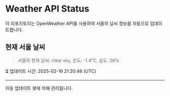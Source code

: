 
# Weather API Status

이 리포지토리는 OpenWeather API를 사용하여 서울의 날씨 정보를 자동으로 업데이트합니다.

## 현재 서울 날씨
> 서울의 현재 날씨: clear sky, 온도: -1.4°C, 습도: 26%

⏳ 업데이트 시간: 2025-02-16 21:20:46 (UTC)

---
자동 업데이트 봇에 의해 관리됩니다.
